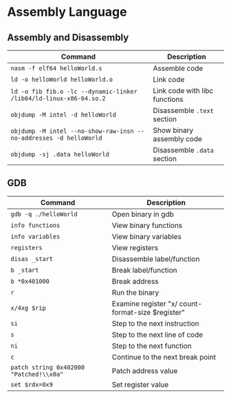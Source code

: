 # Assembly Language

## Assembly and Disassembly

| **Command**                                                        | **Description**               |
| ------------------------------------------------------------------ | ----------------------------- |
| `nasm -f elf64 helloWorld.s`                                       | Assemble code                 |
| `ld -o helloWorld helloWorld.o`                                    | Link code                     |
| `ld -o fib fib.o -lc --dynamic-linker /lib64/ld-linux-x86-64.so.2` | Link code with libc functions |
| `objdump -M intel -d helloWorld`                                   | Disassemble `.text` section   |
| `objdump -M intel --no-show-raw-insn --no-addresses -d helloWorld` | Show binary assembly code     |
| `objdump -sj .data helloWorld`                                     | Disassemble `.data` section   |

## GDB

| **Command**                             | **Description**                                   |
| --------------------------------------- | ------------------------------------------------- |
| `gdb -q ./helloWorld`                   | Open binary in gdb                                |
| `info functions`                        | View binary functions                             |
| `info variables`                        | View binary variables                             |
| `registers`                             | View registers                                    |
| `disas _start`                          | Disassemble label/function                        |
| `b _start`                              | Break label/function                              |
| `b *0x401000`                           | Break address                                     |
| `r`                                     | Run the binary                                    |
| `x/4xg $rip`                            | Examine register "x/ count-format-size $register" |
| `si`                                    | Step to the next instruction                      |
| `s`                                     | Step to the next line of code                     |
| `ni`                                    | Step to the next function                         |
| `c`                                     | Continue to the next break point                  |
| `patch string 0x402000 "Patched!\\x0a"` | Patch address value                               |
| `set $rdx=0x9`                          | Set register value                                |
